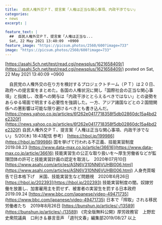 ```yaml
---
title:  自民人権外交ＰＴ、提言案「人権は正当な関心事項、内政干渉でない」  
categories:
- news
excerpt: |
  
feature_text: |
  ##  自民人権外交ＰＴ、提言案「人権は正当な...
  Sat, 22 May 2021 13:40:09  +0900
feature_image: "https://picsum.photos/2560/600?image=733"
image: "https://picsum.photos/2560/600?image=733"
---
```


[https://asahi.5ch.net/test/read.cgi/newsplus/1621658409/](https://asahi.5ch.net/test/read.cgi/newsplus/1621658409/)
posted on Sat, 22 May 2021 13:40:09  +0900

<!--more-->

　自民党の人権外交の在り方を検討するプロジェクトチーム（ＰＴ）は２０日、政府への提言案をまとめた。各国の人権状況に関し「国際社会の正当な関心事項」と指摘し、改善への関与は「内政干渉ととらえるべきではない」との姿勢をあらゆる場面で明言する必要性を強調した。一方、アジア諸国などとの２国間関係への悪影響は可能な限り避けるべきとも書き込んだ。 [https://news.yahoo.co.jp/articles/6f262e0417718358f5db02860dc15a4bd2e2320f](https://news.yahoo.co.jp/articles/6f262e0417718358f5db02860dc15a4bd2e2320f) 自民人権外交ＰＴ、提言案「人権は正当な関心事項、内政干渉でない」 5/20(木) 18:43配信 参考） [https://hbol.jp/199986](https://hbol.jp/199986) 国を挙げて行われる不正義、技能実習制度　2019.08.23 [https://www.data-max.co.jp/article/36616](https://www.data-max.co.jp/article/36616) 技能実習生の公正な取り扱いを〜厚生労働省などが監理団体の許可と技能実習計画の認定を取消し　2020年07月10日 [https://www.asahi.com/articles/ASN6V310NN6VUHBI006.html](https://www.asahi.com/articles/ASN6V310NN6VUHBI006.html) 人身売買報告で日本格下げ　米国、技能実習生など問題視　2020年6月26日 [https://hbol.jp/202393](https://hbol.jp/202393) 技能実習制度の闇。奴隷労働を放置し、加害雇用主を罰せず、被害者の実習生を罰する日本政府　2019.09.24 [https://www.bbc.com/japanese/video-49471735](https://www.bbc.com/japanese/video-49471735) 日本で「搾取」される移民労働者たち　2019年8月26日 [https://bunshun.jp/articles/-/13589](https://bunshun.jp/articles/-/13589) 《完全版無料公開》厚労政務官　上野宏史衆院議員　口利き＆暴言音声 「週刊文春」編集部2019/08/27 以上
